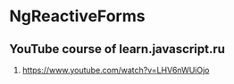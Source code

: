 # NgReactiveForms

## YouTube course of learn.javascript.ru

1. https://www.youtube.com/watch?v=LHV6nWUiOjo

